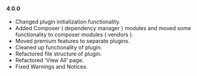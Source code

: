 #### 4.0.0
* Changed plugin initialization functionality.
* Added Composer ( dependency manager ) modules and moved some functionality to composer modules ( vendors ).
* Moved premium features to separate plugins.
* Cleaned up functionality of plugin.
* Refactored file structure of plugin.
* Refactored 'View All' page.
* Fixed Warnings and Notices.